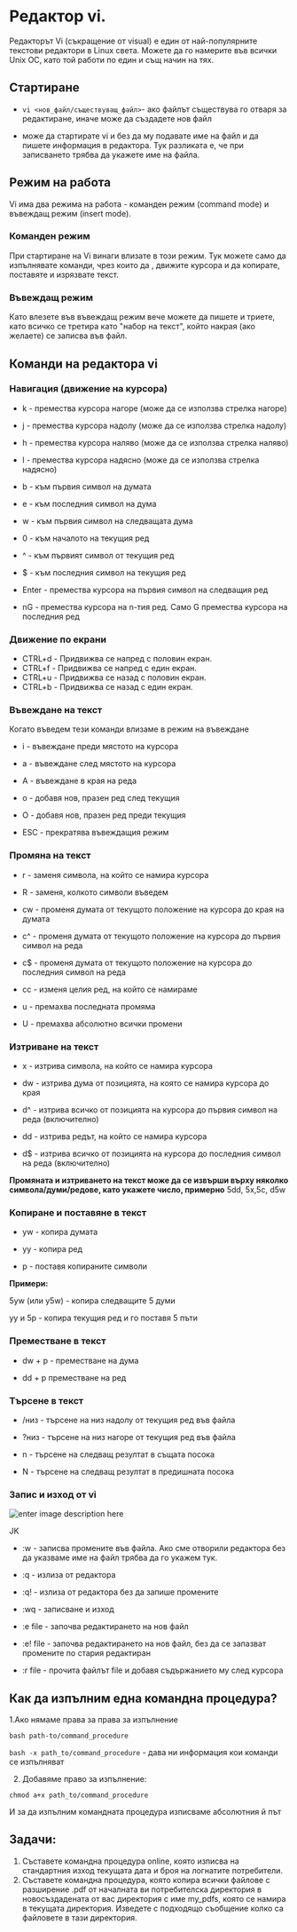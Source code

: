 # Редактор vi. 
Редакторът Vi (съкращение от visual) е един от най-популярните текстови редактори в Linux света. Можете да го намерите във всички Unix ОС, като той работи по един и същ начин на тях. 

## Стартиране

- `vi <нов_файл/съществуващ_файл>`- ако файлът съществува го отваря за редактиране, иначе може да създадете нов файл

- може да стартирате vi и без да му подавате име на файл и да пишете информация в редактора. Тук разликата е, че при записването трябва да укажете име на файла.

## Режим на работа
Vi има два режима на работа - команден режим (command mode) и въвеждащ режим (insert mode).

### Команден режим
При стартиране на Vi винаги влизате в този режим. Тук можете само да изпълнявате команди, чрез които да , движите курсора и да копирате, поставяте и изрязвате текст. 

### Въвеждащ режим 
Като влезете във въвеждащ режим вече можете да пишете и триете, като всичко се третира като "набор на текст", който накрая (ако желаете) се записва във файл.


## Команди на редактора vi

### Навигация (движение на курсора)
-   k - премества курсора нагоре (може да се използва стрелка нагоре)

-   j - премества курсора надолу (може да се използва стрелка надолу)

-   h - премества курсора наляво (може да се използва стрелка наляво)

-   l - премества курсора надясно (може да се използва стрелка надясно)
 
 - b - към първия символ на думата

- е - към последния символ на дума

- w - към първия символ на следващата дума

- 0 - към началото на текущия ред 

- ^ - към първият символ от текущия ред

- $ - към последния символ на текущия ред

- Enter - премества курсора на първия символ на следващия ред

- nG - премества курсора на n-тия ред. Само G премества курсора на последния ред

### Движение по екрани

 - CTRL+d - Придвижва се напред с половин екран.
 - CTRL+f - Придвижва се напред с един екран.
 - CTRL+u - Придвижва се назад с половин екран.
 - CTRL+b - Придвижва се назад с един екран.


### Въвеждане на текст

Когато въведем тези команди влизаме в режим на въвеждане

- i - въвеждане преди мястото на курсора

- a - въвеждане след мястото на курсора

- A - въвеждане в края на реда

- o - добавя нов, празен ред след текущия

- О - добавя нов, празен ред преди текущия

- ESC - прекратява въвеждащия режим

### Промяна на текст 
- r - заменя символа, на който се намира курсора

- R - заменя, колкото символи въведем

-  cw - променя думата от текущото положение на курсора до края на думата 

- c^ - променя думата от текущото положение на курсора до първия символ на реда

- c$ - променя думата от текущото положение на курсора до последния символ на реда

- cc - изменя целия ред, на който се намираме

- u - премахва последната промяма 

- U - премахва абсолютно всички промени 

### Изтриване на текст

- x - изтрива символа, на който се намира курсора

- dw - изтрива дума от позицията, на която се намира курсора до края

- d^ - изтрива всичко от позицията на курсора до първия символ на реда (включително)

- dd - изтрива редът, на който се намира курсора

- d$ - изтрива всичко от позицията на курсора до последния символ на реда (включително)

**Промяната и изтриването на текст може да се извърши върху няколко символа/думи/редове, като укажете число, примерно** 5dd, 5x,5c, d5w

### Koпиране и поставяне в текст

- yw - копира думата 

- yy - копира ред

- p - поставя копираните символи 

**Примери:** 

5yw (или y5w) - копира следващите 5 думи 

yy и 5p - копира текущия ред и го поставя 5 пъти 

### Преместване в текст

- dw + p - преместване на дума 

- dd + p преместване на ред


### Tърсене в текст
- /низ - търсене на низ надолу от текущия ред във файла

- ?низ - търсене на низ нагоре от текущия ред във файла

- n -  търсене на следващ резултат в същата посока

- N - търсене на следващ резултат в предишната посока

### Запис и изход от vi
![enter image description here](https://miro.medium.com/max/800/1*vhsWW0X4IZpq1B1bUA4awg.jpeg)

JK

- :w - записва промените във файла. Aко сме отворили редактора без да указваме име на файл трябва да го укажем тук.

- :q - излиза от редактора
 
 - :q! - излиза от редактора без да запише промените

- :wq - записване и изход 

- :e file - започва редактирането на нов файл 

- :е! file - започва редактирането на нов файл, без да се запазват промените по стария редактиран

- :r file - прочита файлът file и добавя съдържанието му след курсора

## Как да изпълним една командна процедура?
1.Aко нямаме права за права за изпълнение

`bash path-to/command_procedure`

`bash -x path_to/command_procedure` - дава ни информация кои команди се изпълняват

2. Добавяме право за изпълнение:

`chmod a+x path_to/command_procedure`

И за да изпълним командната процедура изписваме абсолютния й път

## Задачи:
1. Съставете командна процедура online, която изписва на стандартния изход текущата дата и броя на логнатите потребители.
2. Съставете командна процедура, която копира всички файлове с разширение .pdf от началната ви потребителска директория в новосъздадената от вас директория с име my_pdfs, която се намира в текущата директория. Изведете с подходящо съобщение колко са файловете в тази директория.
